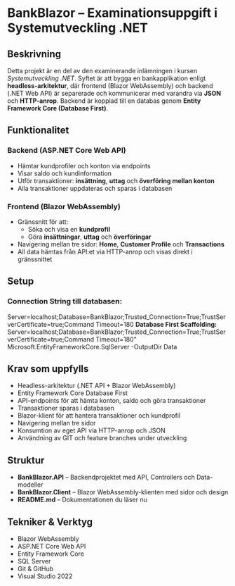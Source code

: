 # BankBlazor – Examinationsuppgift i Systemutveckling .NET

## Beskrivning
Detta projekt är en del av den examinerande inlämningen i kursen *Systemutveckling .NET*. Syftet är att bygga en bankapplikation enligt **headless-arkitektur**, där frontend (Blazor WebAssembly) och backend (.NET Web API) är separerade och kommunicerar med varandra via **JSON** och **HTTP-anrop**.
Backend är kopplad till en databas genom **Entity Framework Core (Database First)**.


## Funktionalitet
### Backend (ASP.NET Core Web API)
- Hämtar kundprofiler och konton via endpoints
- Visar saldo och kundinformation
- Utför transaktioner: **insättning**, **uttag** och **överföring mellan konton**
- Alla transaktioner uppdateras och sparas i databasen
### Frontend (Blazor WebAssembly)
- Gränssnitt för att:
  - Söka och visa en **kundprofil**
  - Göra **insättningar**, **uttag** och **överföringar**
- Navigering mellan tre sidor: **Home**, **Customer Profile** och **Transactions**
- All data hämtas från API:et via HTTP-anrop och visas direkt i gränssnittet


## Setup
### Connection String till databasen:
Server=localhost;Database=BankBlazor;Trusted_Connection=True;TrustServerCertificate=true;Command Timeout=180
**Database First Scaffolding:** Server=localhost;Database=BankBlazor;Trusted_Connection=True;TrustServerCertificate=true;Command Timeout=180" Microsoft.EntityFrameworkCore.SqlServer -OutputDir Data


## Krav som uppfylls
- Headless-arkitektur (.NET API + Blazor WebAssembly)
- Entity Framework Core Database First
- API-endpoints för att hämta konton, saldo och göra transaktioner
- Transaktioner sparas i databasen
- Blazor-klient för att hantera transaktioner och kundprofil
- Navigering mellan tre sidor
- Konsumtion av eget API via HTTP-anrop och JSON
- Användning av GIT och feature branches under utveckling


## Struktur
- **BankBlazor.API** – Backendprojektet med API, Controllers och Data-modeller
- **BankBlazor.Client** – Blazor WebAssembly-klienten med sidor och design
- **README.md** – Dokumentationen du läser nu


## Tekniker & Verktyg
- Blazor WebAssembly
- ASP.NET Core Web API
- Entity Framework Core
- SQL Server
- Git & GitHub
- Visual Studio 2022
  


